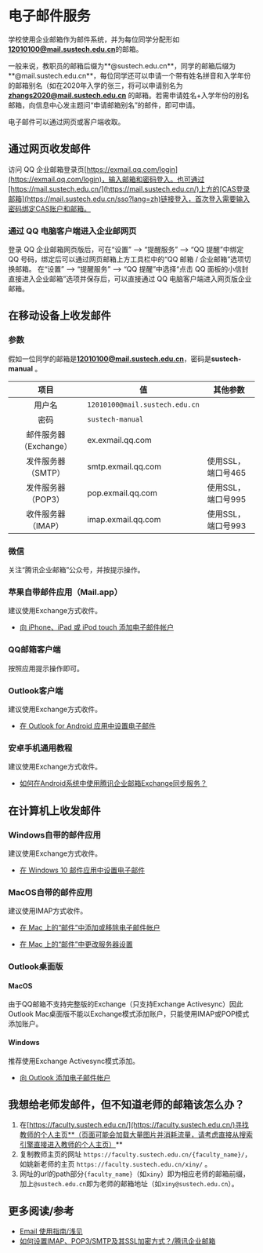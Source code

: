 # 电子邮件服务

学校使用企业邮箱作为邮件系统，并为每位同学分配形如**12010100@mail.sustech.edu.cn**的邮箱。

一般来说，教职员的邮箱后缀为**@sustech.edu.cn**，同学的邮箱后缀为**@mail.sustech.edu.cn**，每位同学还可以申请一个带有姓名拼音和入学年份的邮箱别名（如在2020年入学的张三，将可以申请别名为 **zhangs2020@mail.sustech.edu.cn** 的邮箱。若需申请姓名+入学年份的别名邮箱，向信息中心发主题问“申请邮箱别名”的邮件，即可申请。

电子邮件可以通过网页或客户端收取。

## 通过网页收发邮件

访问 QQ 企业邮箱登录页[https://exmail.qq.com/login](https://exmail.qq.com/login)，输入邮箱和密码登入。也可通过[https://mail.sustech.edu.cn/](https://mail.sustech.edu.cn/)上方的[CAS登录邮箱](https://mail.sustech.edu.cn/sso?lang=zh)链接登入，首次登入需要输入密码绑定CAS账户和邮箱。

### 通过 QQ 电脑客户端进入企业邮网页

登录 QQ 企业邮箱网页版后，可在“设置” --> “提醒服务” --> “QQ 提醒”中绑定 QQ 号码，绑定后可以通过网页邮箱上方工具栏中的“QQ 邮箱 / 企业邮箱”选项切换邮箱。
在“设置” --> “提醒服务” --> “QQ 提醒”中选择“点击 QQ 面板的小信封直接进入企业邮箱”选项并保存后，可以直接通过 QQ 电脑客户端进入网页版企业邮箱。

## 在移动设备上收发邮件

### 参数

假如一位同学的邮箱是**12010100@mail.sustech.edu.cn**，密码是**sustech-manual** 。

|          项目          | 值                             | 其他参数           |
| :--------------------: | ------------------------------ | ------------------ |
|         用户名         | `12010100@mail.sustech.edu.cn` |                    |
|          密码          | `sustech-manual`               |                    |
| 邮件服务器（Exchange） | ex.exmail.qq.com               |                    |
|   发件服务器（SMTP）   | smtp.exmail.qq.com             | 使用SSL，端口号465 |
|   发件服务器（POP3）   | pop.exmail.qq.com              | 使用SSL，端口号995 |
|   收件服务器（IMAP）   | imap.exmail.qq.com             | 使用SSL，端口号993 |

### 微信

关注“腾讯企业邮箱”公众号，并按提示操作。

### 苹果自带邮件应用（Mail.app）

建议使用Exchange方式收件。

- [向 iPhone、iPad 或 iPod touch 添加电子邮件帐户](https://support.apple.com/zh-cn/HT201320)

### QQ邮箱客户端

按照应用提示操作即可。

### Outlook客户端

建议使用Exchange方式收件。

- [在 Outlook for Android 应用中设置电子邮件](https://support.microsoft.com/zh-cn/office/%E5%9C%A8-outlook-for-android-%E5%BA%94%E7%94%A8%E4%B8%AD%E8%AE%BE%E7%BD%AE%E7%94%B5%E5%AD%90%E9%82%AE%E4%BB%B6-886db551-8dfa-4fd5-b835-f8e532091872?ui=zh-cn&rs=zh-cn&ad=cn)

### 安卓手机通用教程

建议使用Exchange方式收件。

- [如何在Android系统中使用腾讯企业邮箱Exchange同步服务？](https://service.exmail.qq.com/cgi-bin/help?subtype=1&&id=20019&&no=1001530)

## 在计算机上收发邮件

### Windows自带的邮件应用

建议使用Exchange方式收件。

- [在 Windows 10 邮件应用中设置电子邮件](https://support.microsoft.com/zh-cn/office/%e5%9c%a8-windows-10-%e9%82%ae%e4%bb%b6%e5%ba%94%e7%94%a8%e4%b8%ad%e8%ae%be%e7%bd%ae%e7%94%b5%e5%ad%90%e9%82%ae%e4%bb%b6-7ff79e8b-439b-4b47-8ff9-3f9a33166c60?ui=zh-cn&rs=zh-cn&ad=cn)

### MacOS自带的邮件应用

建议使用IMAP方式收件。

- [在 Mac 上的“邮件”中添加或移除电子邮件帐户](https://support.apple.com/zh-cn/guide/mail/mail35803/mac)

- [在 Mac 上的“邮件”中更改服务器设置](https://support.apple.com/zh-cn/guide/mail/cpmlprefacctadv/mac)

### Outlook桌面版

#### MacOS

由于QQ邮箱不支持完整版的Exchange（只支持Exchange Activesync）因此Outlook Mac桌面版不能以Exchange模式添加账户，只能使用IMAP或POP模式添加账户。

#### Windows

推荐使用Exchange Activesync模式添加。

- [向 Outlook 添加电子邮件帐户](https://support.microsoft.com/zh-cn/office/%E5%90%91-outlook-%E6%B7%BB%E5%8A%A0%E7%94%B5%E5%AD%90%E9%82%AE%E4%BB%B6%E5%B8%90%E6%88%B7-6e27792a-9267-4aa4-8bb6-c84ef146101b)

## 我想给老师发邮件，但不知道老师的邮箱该怎么办？

1. 在[https://faculty.sustech.edu.cn/](https://faculty.sustech.edu.cn/)寻找教师的个人主页**（页面可能会加载大量图片并消耗流量，请考虑直接从搜索引擎直接进入教师的个人主页）**
2. 复制教师主页的网址 `https://faculty.sustech.edu.cn/{faculty_name}/`，如姚新老师的主页 `https://faculty.sustech.edu.cn/xiny/` 。
3. 网址的url的path部分`{faculty_name}`（如`xiny`）即为相应老师的邮箱前缀，加上`@sustech.edu.cn`即为老师的邮箱地址（如`xiny@sustech.edu.cn`）。



## 更多阅读/参考

- [Email 使用指南/浅见](https://qianjian.space/2017/09/email-guide/)
- [如何设置IMAP、POP3/SMTP及其SSL加密方式？/腾讯企业邮箱](https://service.exmail.qq.com/cgi-bin/help?subtype=1&id=28&no=1000585)

